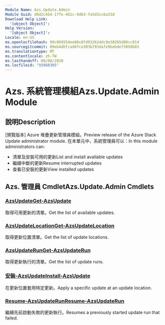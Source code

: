 ```yaml
---
Module Name: Azs.Update.Admin
Module Guid: d0d2c45d-17fe-461c-9d63-fa5d3cc6a33d
Download Help Link:
  '[object Object]': 
Help Version:
  '[object Object]': 
Locale: en-US
ms.openlocfilehash: 99c069554ee60c8fd93262ddc9e30265d08cc914
ms.sourcegitcommit: 09eb4dbfcad6fce303b793dafe9bebdef589db03
ms.translationtype: MT
ms.contentlocale: zh-TW
ms.lasthandoff: 08/08/2020
ms.locfileid: "93968385"
---
```

# <span data-ttu-id="6bc33-101">Azs. 系統管理模組</span><span class="sxs-lookup"><span data-stu-id="6bc33-101">Azs.Update.Admin Module</span></span>
## <span data-ttu-id="6bc33-102">說明</span><span class="sxs-lookup"><span data-stu-id="6bc33-102">Description</span></span>
<span data-ttu-id="6bc33-103">[預覽版本] Azure 堆疊更新管理員模組。</span><span class="sxs-lookup"><span data-stu-id="6bc33-103">Preview release of the Azure Stack Update administrator module.</span></span>  <span data-ttu-id="6bc33-104">在本單元中，系統管理員可以：</span><span class="sxs-lookup"><span data-stu-id="6bc33-104">In this module administrators can:</span></span>
- <span data-ttu-id="6bc33-105">清單及安裝可用的更新</span><span class="sxs-lookup"><span data-stu-id="6bc33-105">List and install available updates</span></span>
- <span data-ttu-id="6bc33-106">繼續中斷的更新</span><span class="sxs-lookup"><span data-stu-id="6bc33-106">Resume interrupted updates</span></span>
- <span data-ttu-id="6bc33-107">查看已安裝的更新</span><span class="sxs-lookup"><span data-stu-id="6bc33-107">View installed updates</span></span>

## <span data-ttu-id="6bc33-108">Azs. 管理員 Cmdlet</span><span class="sxs-lookup"><span data-stu-id="6bc33-108">Azs.Update.Admin Cmdlets</span></span>
### [<span data-ttu-id="6bc33-109">AzsUpdate</span><span class="sxs-lookup"><span data-stu-id="6bc33-109">Get-AzsUpdate</span></span>](Get-AzsUpdate.md)
<span data-ttu-id="6bc33-110">取得可用更新的清單。</span><span class="sxs-lookup"><span data-stu-id="6bc33-110">Get the list of available updates.</span></span>

### [<span data-ttu-id="6bc33-111">AzsUpdateLocation</span><span class="sxs-lookup"><span data-stu-id="6bc33-111">Get-AzsUpdateLocation</span></span>](Get-AzsUpdateLocation.md)
<span data-ttu-id="6bc33-112">取得更新位置清單。</span><span class="sxs-lookup"><span data-stu-id="6bc33-112">Get the list of update locations.</span></span>

### [<span data-ttu-id="6bc33-113">AzsUpdateRun</span><span class="sxs-lookup"><span data-stu-id="6bc33-113">Get-AzsUpdateRun</span></span>](Get-AzsUpdateRun.md)
<span data-ttu-id="6bc33-114">取得更新執行的清單。</span><span class="sxs-lookup"><span data-stu-id="6bc33-114">Get the list of update runs.</span></span>

### [<span data-ttu-id="6bc33-115">安裝-AzsUpdate</span><span class="sxs-lookup"><span data-stu-id="6bc33-115">Install-AzsUpdate</span></span>](Install-AzsUpdate.md)
<span data-ttu-id="6bc33-116">在更新位置套用特定更新。</span><span class="sxs-lookup"><span data-stu-id="6bc33-116">Apply a specific update at an update location.</span></span>

### [<span data-ttu-id="6bc33-117">Resume-AzsUpdateRun</span><span class="sxs-lookup"><span data-stu-id="6bc33-117">Resume-AzsUpdateRun</span></span>](Resume-AzsUpdateRun.md)
<span data-ttu-id="6bc33-118">繼續先前啟動失敗的更新執行。</span><span class="sxs-lookup"><span data-stu-id="6bc33-118">Resumes a previously started update run that failed.</span></span>

